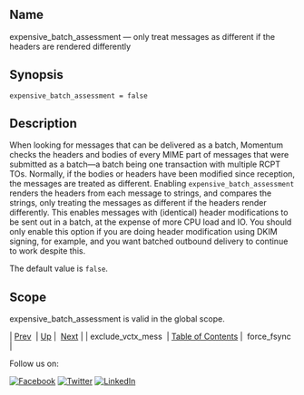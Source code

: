<a name="conf.ref.expensive_batch_assessment"></a>
## Name

expensive_batch_assessment — only treat messages as different if the headers are rendered differently

## Synopsis

`expensive_batch_assessment = false`

<a name="idp24681984"></a>
## Description

When looking for messages that can be delivered as a batch, Momentum checks the headers and bodies of every MIME part of messages that were submitted as a batch—a batch being one transaction with multiple RCPT TOs. Normally, if the bodies or headers have been modified since reception, the messages are treated as different. Enabling `expensive_batch_assessment` renders the headers from each message to strings, and compares the strings, only treating the messages as different if the headers render differently. This enables messages with (identical) header modifications to be sent out in a batch, at the expense of more CPU load and IO. You should only enable this option if you are doing header modification using DKIM signing, for example, and you want batched outbound delivery to continue to work despite this.

The default value is `false`.

<a name="idp24686016"></a>
## Scope

expensive_batch_assessment is valid in the global scope.

| [Prev](conf.ref.exclude_vctx_mess.php)  | [Up](config.options.ref.php) |  [Next](conf.ref.force_fsync.php) |
| exclude_vctx_mess  | [Table of Contents](index.php) |  force_fsync |

Follow us on:

[![Facebook](https://support.messagesystems.com/images/icon-facebook.png)](http://www.facebook.com/messagesystems) [![Twitter](https://support.messagesystems.com/images/icon-twitter.png)](http://twitter.com/#!/MessageSystems) [![LinkedIn](https://support.messagesystems.com/images/icon-linkedin.png)](http://www.linkedin.com/company/message-systems)